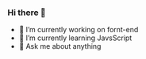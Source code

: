 ### Hi there 👋

- 🔭 I’m currently working on fornt-end 
- 🌱 I’m currently learning JavsScript
- 💬 Ask me about anything
<im src = "https://img.shields.io/github/followers/expectta?style=social">


